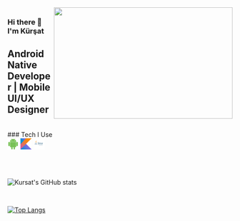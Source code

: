 <img src="https://media.giphy.com/media/3oEjI1erPMTMBFmNHi/giphy.gif?cid=ecf05e47kh5ke7pr56n4jb6452u71bvrjsuvjpuzs80b251h&rid=giphy.gif&ct=g" align="right" width="400" height="250">

### Hi there 👋 I'm Kürşat

##  Android Native Developer | Mobile UI/UX Designer

<br>
###  Tech I Use

<br> 

<img src = "https://raw.githubusercontent.com/github/explore/80688e429a7d4ef2fca1e82350fe8e3517d3494d/topics/android/android.png" width = "25" height = "25">

<img src = "https://raw.githubusercontent.com/github/explore/80688e429a7d4ef2fca1e82350fe8e3517d3494d/topics/kotlin/kotlin.png" width = "25" height = "25">
<img src = "https://raw.githubusercontent.com/github/explore/80688e429a7d4ef2fca1e82350fe8e3517d3494d/topics/java/java.png" width = "25" height = "25">

<br> <br>

![Kursat's GitHub stats](https://github-readme-stats.vercel.app/api?username=DrHistory&show_icons=true&theme=radical)


<br>

[![Top Langs](https://github-readme-stats.vercel.app/api/top-langs/?username=DrHistory&layout=compact)](https://github.com/DrHistory/github-readme-stats)
